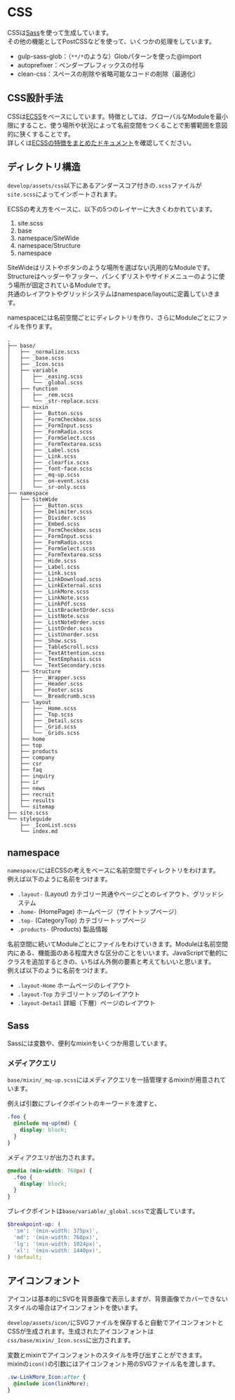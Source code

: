 # CSS
CSSは[Sass](http://sass-lang.com/)を使って生成しています。  
その他の機能としてPostCSSなどを使って、いくつかの処理をしています。

- gulp-sass-glob：（`**/*`のような）Globパターンを使った@import
- autoprefixer：ベンダープレフィックスの付与
- clean-css：スペースの削除や省略可能なコードの削除（最適化）

## CSS設計手法
CSSは[ECSS](http://ecss.io/)をベースにしています。特徴としては、グローバルなModuleを最小限にすること、使う場所や状況によって名前空間をつくることで影響範囲を意図的に狭くすることです。  
詳しくは[ECSSの特徴をまとめたドキュメント](https://github.com/manabuyasuda/styleguide/blob/master/how-to-ecss.md)を確認してください。

## ディレクトリ構造
`develop/assets/css`以下にあるアンダースコア付きの`.scss`ファイルが`site.scss`によってインポートされます。

ECSSの考え方をベースに、以下の5つのレイヤーに大きくわかれています。

1. site.scss
2. base
3. namespace/SiteWide
4. namespace/Structure
5. namespace

SiteWideはリストやボタンのような場所を選ばない汎用的なModuleです。  
Structureはヘッダーやフッター、パンくずリストやサイドメニューのように使う場所が固定されているModuleです。  
共通のレイアウトやグリッドシステムはnamespace/layoutに定義していきます。

namespaceには名前空間ごとにディレクトリを作り、さらにModuleごとにファイルを作ります。

```
.
├── base/
│   ├── _normalize.scss
│   ├── _base.scss
│   ├── _Icon.scss
│   ├── variable
│   │   ├── _easing.scss
│   │   └── _global.scss
│   ├── function
│   │   ├── _rem.scss
│   │   └── _str-replace.scss
│   ├── mixin
│   │   ├── _Button.scss
│   │   ├── _FormCheckbox.scss
│   │   ├── _FormInput.scss
│   │   ├── _FormRadio.scss
│   │   ├── _FormSelect.scss
│   │   ├── _FormTextarea.scss
│   │   ├── _Label.scss
│   │   ├── _Link.scss
│   │   ├── _clearfix.scss
│   │   ├── _font-face.scss
│   │   ├── _mq-up.scss
│   │   ├── _on-event.scss
│   │   └── _sr-only.scss
├── namespace
│   ├── SiteWide
│   │   ├── _Button.scss
│   │   ├── _Delimiter.scss
│   │   ├── _Divider.scss
│   │   ├── _Embed.scss
│   │   ├── _FormCheckbox.scss
│   │   ├── _FormInput.scss
│   │   ├── _FormRadio.scss
│   │   ├── _FormSelect.scss
│   │   ├── _FormTextarea.scss
│   │   ├── _Hide.scss
│   │   ├── _Label.scss
│   │   ├── _Link.scss
│   │   ├── _LinkDownload.scss
│   │   ├── _LinkExternal.scss
│   │   ├── _LinkMore.scss
│   │   ├── _LinkNote.scss
│   │   ├── _LinkPdf.scss
│   │   ├── _ListBracketOrder.scss
│   │   ├── _ListNote.scss
│   │   ├── _ListNoteOrder.scss
│   │   ├── _ListOrder.scss
│   │   ├── _ListUnorder.scss
│   │   ├── _Show.scss
│   │   ├── _TableScroll.scss
│   │   ├── _TextAttention.scss
│   │   ├── _TextEmphasis.scss
│   │   └── _TextSecondary.scss
│   ├── Structure
│   │   ├── _Wrapper.scss
│   │   ├── _Header.scss
│   │   ├── _Footer.scss
│   │   └── _Breadcrumb.scss
│   ├── layout
│   │   ├── _Home.scss
│   │   ├── _Top.scss
│   │   ├── _Detail.scss
│   │   ├── _Grid.scss
│   │   └── _Grids.scss
│   ├── home
│   ├── top
│   ├── products
│   ├── company
│   ├── csr
│   ├── faq
│   ├── inquiry
│   ├── ir
│   ├── news
│   ├── recruit
│   ├── results
│   └── sitemap
├── site.scss
└── styleguide
    ├── _IconList.scss
    └── index.md
```

## namespace
`namespace/`にはECSSの考えをベースに名前空間でディレクトリをわけます。  
例えば以下のように名前をつけます。

 - `.layout-` (Layout) カテゴリー共通やページごとのレイアウト、グリッドシステム
 - `.home-` (HomePage) ホームページ（サイトトップページ）
 - `.top-` (CategoryTop) カテゴリートップページ
 - `.products-` (Products) 製品情報

名前空間に続いてModuleごとにファイルをわけていきます。Moduleは名前空間内にある、機能面のある程度大きな区分のことをいいます。JavaScriptで動的にクラスを追加するときの、いちばん外側の要素と考えてもいいと思います。  
例えば以下のように名前をつけます。

- `.layout-Home` ホームページのレイアウト
- `.layout-Top` カテゴリートップのレイアウト
- `.layout-Detail` 詳細（下層）ページのレイアウト

## Sass
Sassには変数や、便利なmixinをいくつか用意しています。

### メディアクエリ
`base/mixin/_mq-up.scss`にはメディアクエリを一括管理するmixinが用意されています。

例えば引数にブレイクポイントのキーワードを渡すと、

```scss
.foo {
  @include mq-up(md) {
    display: block;
  }
}
```

メディアクエリが出力されます。

```scss
@media (min-width: 768px) {
  .foo {
    display: block;
  }
}
```

ブレイクポイントは`base/variable/_global.scss`で定義しています。

```scss
$breakpoint-up: (
  'sm': '(min-width: 375px)',
  'md': '(min-width: 768px)',
  'lg': '(min-width: 1024px)',
  'xl': '(min-width: 1440px)',
) !default;
```

## アイコンフォント
アイコンは基本的にSVGを背景画像で表示しますが、背景画像でカバーできないスタイルの場合はアイコンフォントを使います。

`develop/assets/icon/`にSVGファイルを保存すると自動でアイコンフォントとCSSが生成されます。生成されたアイコンフォントは`css/base/mixin/_Icon.scss`に出力されます。

変数とmixinでアイコンフォントのスタイルを呼び出すことができます。  
mixinの`icon()`の引数にはアイコンフォント用のSVGファイル名を渡します。

```scss
.sw-LinkMore_Icon:after {
  @include icon(linkMore); 
}
```

